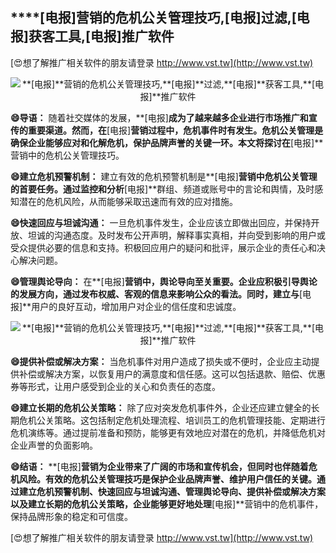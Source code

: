 ## ****[电报]**营销的危机公关管理技巧,**[电报]**过滤,**[电报]**获客工具,**[电报]**推广软件**

[😍想了解推广相关软件的朋友请登录 http://www.vst.tw](http://www.vst.tw)

 <center><img src="https://vst.tw/MP4/tuiguang/png/5.png" alt="**[电报]**营销的危机公关管理技巧,**[电报]**过滤,**[电报]**获客工具,**[电报]**推广软件"></center>

**😄导语：**
随着社交媒体的发展，**[电报]**成为了越来越多企业进行市场推广和宣传的重要渠道。然而，在**[电报]**营销过程中，危机事件时有发生。危机公关管理是确保企业能够应对和化解危机，保护品牌声誉的关键一环。本文将探讨在**[电报]**营销中的危机公关管理技巧。

**😄建立危机预警机制：**
建立有效的危机预警机制是**[电报]**营销中危机公关管理的首要任务。通过监控和分析**[电报]**群组、频道或账号中的言论和舆情，及时感知潜在的危机风险，从而能够采取迅速而有效的应对措施。

**😄快速回应与坦诚沟通：**
一旦危机事件发生，企业应该立即做出回应，并保持开放、坦诚的沟通态度。及时发布公开声明，解释事实真相，并向受到影响的用户或受众提供必要的信息和支持。积极回应用户的疑问和批评，展示企业的责任心和决心解决问题。

**😄管理舆论导向：**
在**[电报]**营销中，舆论导向至关重要。企业应积极引导舆论的发展方向，通过发布权威、客观的信息来影响公众的看法。同时，建立与**[电报]**用户的良好互动，增加用户对企业的信任度和忠诚度。

 <center><img src="https://vst.tw/MP4/tuiguang/png/4.png" alt="**[电报]**营销的危机公关管理技巧,**[电报]**过滤,**[电报]**获客工具,**[电报]**推广软件"></center>

**😄提供补偿或解决方案：**
当危机事件对用户造成了损失或不便时，企业应主动提供补偿或解决方案，以恢复用户的满意度和信任感。这可以包括退款、赔偿、优惠券等形式，让用户感受到企业的关心和负责任的态度。

**😄建立长期的危机公关策略：**
除了应对突发危机事件外，企业还应建立健全的长期危机公关策略。这包括制定危机处理流程、培训员工的危机管理技能、定期进行危机演练等。通过提前准备和预防，能够更有效地应对潜在的危机，并降低危机对企业声誉的负面影响。

**😄结语：**
**[电报]**营销为企业带来了广阔的市场和宣传机会，但同时也伴随着危机风险。有效的危机公关管理技巧是保护企业品牌声誉、维护用户信任的关键。通过建立危机预警机制、快速回应与坦诚沟通、管理舆论导向、提供补偿或解决方案以及建立长期的危机公关策略，企业能够更好地处理**[电报]**营销中的危机事件，保持品牌形象的稳定和可信度。

[😍想了解推广相关软件的朋友请登录 http://www.vst.tw](http://www.vst.tw)



